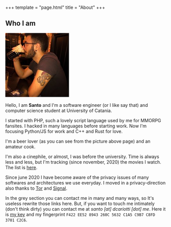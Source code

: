 +++
template = "page.html"
title = "About"
+++

## Who I am

![me.jpg](/i/me.jpg)

Hello, I am **Santo** and I'm a software engineer (or I like say that) and computer
science student at University of Catania.

I started with PHP, such a lovely script language used by me for MMORPG fansites.
I hacked in many languages before starting work. Now I'm focusing Python/JS for
work and C++ and Rust for love.

I'm a beer lover (as you can see from the picture above page) and an amateur cook.

I'm also a cinephile, or almost, I was before the university. Time is
always less and less, but I'm tracking (since november, 2020) the movies I
watch. The list is [here](/movies).

Since june 2020 I have become aware of the privacy issues of many softwares and
architectures we use everyday. I moved in a privacy-direction also thanks to
[Tor](https://torproject.org) and [Signal](https://signal.org).

In the grey section you can contact me in many and many ways, so It's useless
rewrite those links here. But, if you want to touch me intimately (don't think
dirty) you can contact me at _santo [at] dcariotti [dot] me_.
Here it is [my key](/public.pgp) and my fingerprint `F422 EE52 8943 260C 5632 C1A5 C9B7 C8FD 3701 C2C6`.
